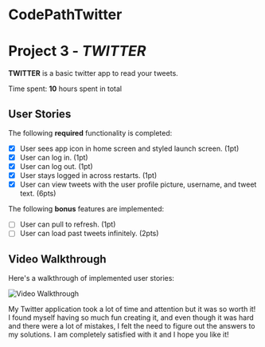 # CodePathTwitter

# Project 3 - *TWITTER*

**TWITTER** is a basic twitter app to read your tweets.

Time spent: **10** hours spent in total

## User Stories

The following **required** functionality is completed:

- [X] User sees app icon in home screen and styled launch screen. (1pt)
- [X] User can log in. (1pt)
- [X] User can log out. (1pt)
- [X] User stays logged in across restarts. (1pt)
- [X] User can view tweets with the user profile picture, username, and tweet text. (6pts)

The following **bonus** features are implemented:

- [ ] User can pull to refresh. (1pt)
- [ ] User can load past tweets infinitely. (2pts)

## Video Walkthrough

Here's a walkthrough of implemented user stories:

<img src='http://g.recordit.co/z5KCiU9pVU.gif' title='Video Walkthrough' width='' alt='Video Walkthrough' />

My Twitter application took a lot of time and attention but it was so worth it! I found myself having so much fun creating it, and even though it was hard and there were a lot of mistakes, I felt the need to figure out the answers to my solutions. I am completely satisfied with it and I hope you like it!


